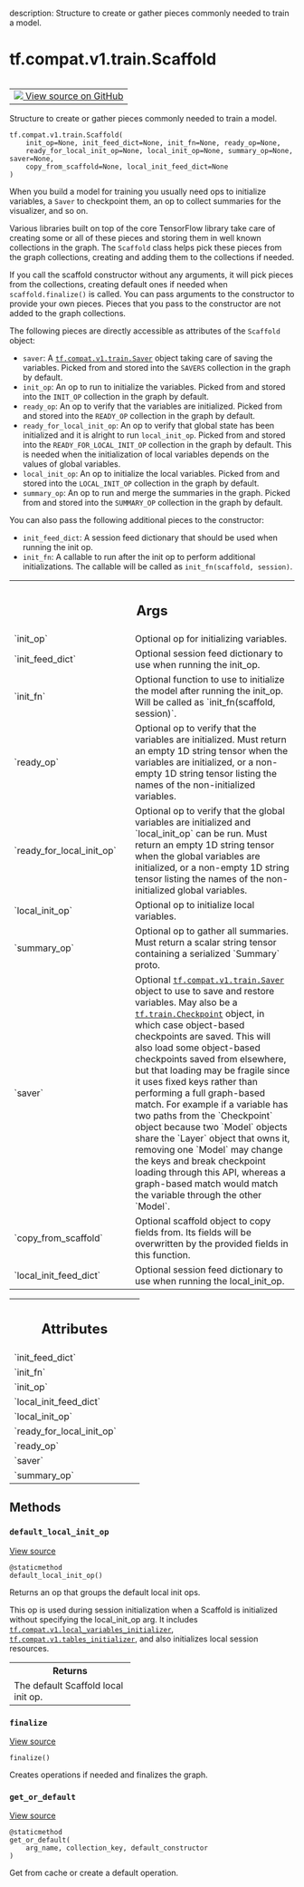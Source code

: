 description: Structure to create or gather pieces commonly needed to train a model.

<div itemscope itemtype="http://developers.google.com/ReferenceObject">
<meta itemprop="name" content="tf.compat.v1.train.Scaffold" />
<meta itemprop="path" content="Stable" />
<meta itemprop="property" content="__init__"/>
<meta itemprop="property" content="default_local_init_op"/>
<meta itemprop="property" content="finalize"/>
<meta itemprop="property" content="get_or_default"/>
</div>

# tf.compat.v1.train.Scaffold

<!-- Insert buttons and diff -->

<table class="tfo-notebook-buttons tfo-api nocontent" align="left">
<td>
  <a target="_blank" href="https://github.com/tensorflow/tensorflow/blob/r2.3/tensorflow/python/training/monitored_session.py#L59-L318">
    <img src="https://www.tensorflow.org/images/GitHub-Mark-32px.png" />
    View source on GitHub
  </a>
</td>
</table>



Structure to create or gather pieces commonly needed to train a model.

<pre class="devsite-click-to-copy prettyprint lang-py tfo-signature-link">
<code>tf.compat.v1.train.Scaffold(
    init_op=None, init_feed_dict=None, init_fn=None, ready_op=None,
    ready_for_local_init_op=None, local_init_op=None, summary_op=None, saver=None,
    copy_from_scaffold=None, local_init_feed_dict=None
)
</code></pre>



<!-- Placeholder for "Used in" -->

When you build a model for training you usually need ops to initialize
variables, a `Saver` to checkpoint them, an op to collect summaries for
the visualizer, and so on.

Various libraries built on top of the core TensorFlow library take care of
creating some or all of these pieces and storing them in well known
collections in the graph.  The `Scaffold` class helps pick these pieces from
the graph collections, creating and adding them to the collections if needed.

If you call the scaffold constructor without any arguments, it will pick
pieces from the collections, creating default ones if needed when
`scaffold.finalize()` is called.  You can pass arguments to the constructor to
provide your own pieces.  Pieces that you pass to the constructor are not
added to the graph collections.

The following pieces are directly accessible as attributes of the `Scaffold`
object:

* `saver`: A <a href="../../../../tf/compat/v1/train/Saver.md"><code>tf.compat.v1.train.Saver</code></a> object taking care of saving the
variables.
  Picked from and stored into the `SAVERS` collection in the graph by default.
* `init_op`: An op to run to initialize the variables.  Picked from and
  stored into the `INIT_OP` collection in the graph by default.
* `ready_op`: An op to verify that the variables are initialized.  Picked
  from and stored into the `READY_OP` collection in the graph by default.
* `ready_for_local_init_op`: An op to verify that global state has been
  initialized and it is alright to run `local_init_op`.  Picked from and
  stored into the `READY_FOR_LOCAL_INIT_OP` collection in the graph by
  default. This is needed when the initialization of local variables depends
  on the values of global variables.
* `local_init_op`: An op to initialize the local variables.  Picked
  from and stored into the `LOCAL_INIT_OP` collection in the graph by default.
* `summary_op`: An op to run and merge the summaries in the graph.  Picked
  from and stored into the `SUMMARY_OP` collection in the graph by default.

You can also pass the following additional pieces to the constructor:

* `init_feed_dict`: A session feed dictionary that should be used when
   running the init op.
* `init_fn`: A callable to run after the init op to perform additional
  initializations.  The callable will be called as
  `init_fn(scaffold, session)`.

<!-- Tabular view -->
 <table class="responsive fixed orange">
<colgroup><col width="214px"><col></colgroup>
<tr><th colspan="2"><h2 class="add-link">Args</h2></th></tr>

<tr>
<td>
`init_op`
</td>
<td>
Optional op for initializing variables.
</td>
</tr><tr>
<td>
`init_feed_dict`
</td>
<td>
Optional session feed dictionary to use when running the
init_op.
</td>
</tr><tr>
<td>
`init_fn`
</td>
<td>
Optional function to use to initialize the model after running
the init_op.  Will be called as `init_fn(scaffold, session)`.
</td>
</tr><tr>
<td>
`ready_op`
</td>
<td>
Optional op to verify that the variables are initialized.  Must
return an empty 1D string tensor when the variables are initialized, or
a non-empty 1D string tensor listing the names of the non-initialized
variables.
</td>
</tr><tr>
<td>
`ready_for_local_init_op`
</td>
<td>
Optional op to verify that the global variables
are initialized and `local_init_op` can be run. Must return an empty 1D
string tensor when the global variables are initialized, or a non-empty
1D string tensor listing the names of the non-initialized global
variables.
</td>
</tr><tr>
<td>
`local_init_op`
</td>
<td>
Optional op to initialize local variables.
</td>
</tr><tr>
<td>
`summary_op`
</td>
<td>
Optional op to gather all summaries.  Must return a scalar
string tensor containing a serialized `Summary` proto.
</td>
</tr><tr>
<td>
`saver`
</td>
<td>
Optional <a href="../../../../tf/compat/v1/train/Saver.md"><code>tf.compat.v1.train.Saver</code></a> object to use to save and
restore variables.  May also be a <a href="../../../../tf/train/Checkpoint.md"><code>tf.train.Checkpoint</code></a> object, in which
case object-based checkpoints are saved. This will also load some
object-based checkpoints saved from elsewhere, but that loading may be
fragile since it uses fixed keys rather than performing a full
graph-based match. For example if a variable has two paths from the
`Checkpoint` object because two `Model` objects share the `Layer` object
that owns it, removing one `Model` may change the keys and break
checkpoint loading through this API, whereas a graph-based match would
match the variable through the other `Model`.
</td>
</tr><tr>
<td>
`copy_from_scaffold`
</td>
<td>
Optional scaffold object to copy fields from. Its
fields will be overwritten by the provided fields in this function.
</td>
</tr><tr>
<td>
`local_init_feed_dict`
</td>
<td>
Optional session feed dictionary to use when running
the local_init_op.
</td>
</tr>
</table>





<!-- Tabular view -->
 <table class="responsive fixed orange">
<colgroup><col width="214px"><col></colgroup>
<tr><th colspan="2"><h2 class="add-link">Attributes</h2></th></tr>

<tr>
<td>
`init_feed_dict`
</td>
<td>

</td>
</tr><tr>
<td>
`init_fn`
</td>
<td>

</td>
</tr><tr>
<td>
`init_op`
</td>
<td>

</td>
</tr><tr>
<td>
`local_init_feed_dict`
</td>
<td>

</td>
</tr><tr>
<td>
`local_init_op`
</td>
<td>

</td>
</tr><tr>
<td>
`ready_for_local_init_op`
</td>
<td>

</td>
</tr><tr>
<td>
`ready_op`
</td>
<td>

</td>
</tr><tr>
<td>
`saver`
</td>
<td>

</td>
</tr><tr>
<td>
`summary_op`
</td>
<td>

</td>
</tr>
</table>



## Methods

<h3 id="default_local_init_op"><code>default_local_init_op</code></h3>

<a target="_blank" href="https://github.com/tensorflow/tensorflow/blob/r2.3/tensorflow/python/training/monitored_session.py#L302-L318">View source</a>

<pre class="devsite-click-to-copy prettyprint lang-py tfo-signature-link">
<code>@staticmethod</code>
<code>default_local_init_op()
</code></pre>

Returns an op that groups the default local init ops.

This op is used during session initialization when a Scaffold is
initialized without specifying the local_init_op arg. It includes
<a href="../../../../tf/compat/v1/local_variables_initializer.md"><code>tf.compat.v1.local_variables_initializer</code></a>,
<a href="../../../../tf/compat/v1/tables_initializer.md"><code>tf.compat.v1.tables_initializer</code></a>, and also
initializes local session resources.

<!-- Tabular view -->
 <table class="responsive fixed orange">
<colgroup><col width="214px"><col></colgroup>
<tr><th colspan="2">Returns</th></tr>
<tr class="alt">
<td colspan="2">
The default Scaffold local init op.
</td>
</tr>

</table>



<h3 id="finalize"><code>finalize</code></h3>

<a target="_blank" href="https://github.com/tensorflow/tensorflow/blob/r2.3/tensorflow/python/training/monitored_session.py#L190-L247">View source</a>

<pre class="devsite-click-to-copy prettyprint lang-py tfo-signature-link">
<code>finalize()
</code></pre>

Creates operations if needed and finalizes the graph.


<h3 id="get_or_default"><code>get_or_default</code></h3>

<a target="_blank" href="https://github.com/tensorflow/tensorflow/blob/r2.3/tensorflow/python/training/monitored_session.py#L285-L300">View source</a>

<pre class="devsite-click-to-copy prettyprint lang-py tfo-signature-link">
<code>@staticmethod</code>
<code>get_or_default(
    arg_name, collection_key, default_constructor
)
</code></pre>

Get from cache or create a default operation.




